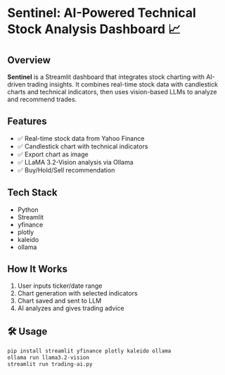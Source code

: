 # Sentinel: AI-Powered Technical Stock Analysis Dashboard 📈 

## Overview
**Sentinel** is a Streamlit dashboard that integrates stock charting with AI-driven trading insights. It combines real-time stock data with candlestick charts and technical indicators, then uses vision-based LLMs to analyze and recommend trades.

## Features
- ✅ Real-time stock data from Yahoo Finance
- ✅ Candlestick chart with technical indicators
- ✅ Export chart as image
- ✅ LLaMA 3.2-Vision analysis via Ollama
- ✅ Buy/Hold/Sell recommendation

## Tech Stack
- Python
- Streamlit
- yfinance
- plotly
- kaleido
- ollama

## How It Works
1. User inputs ticker/date range
2. Chart generation with selected indicators
3. Chart saved and sent to LLM
4. AI analyzes and gives trading advice

## 🛠️ Usage
```bash
pip install streamlit yfinance plotly kaleido ollama
ollama run llama3.2-vision
streamlit run trading-ai.py
```
